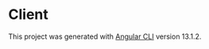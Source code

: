# Client

This project was generated with [Angular CLI](https://github.com/angular/angular-cli) version 13.1.2.


